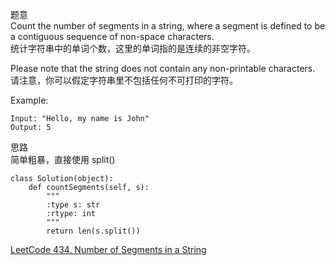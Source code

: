 题意  
Count the number of segments in a string, where a segment is defined to be a contiguous sequence of non-space characters.  
统计字符串中的单词个数，这里的单词指的是连续的非空字符。

Please note that the string does not contain any non-printable characters.  
请注意，你可以假定字符串里不包括任何不可打印的字符。

Example:
```
Input: "Hello, my name is John"
Output: 5
```
思路  
简单粗暴，直接使用 split()

```
class Solution(object):
    def countSegments(self, s):
        """
        :type s: str
        :rtype: int
        """
        return len(s.split())
```

[LeetCode 434. Number of Segments in a String](https://leetcode.com/problems/number-of-segments-in-a-string/description/)
